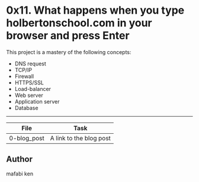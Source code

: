 # 0x11. What happens when you type holbertonschool.com in your browser and press Enter

This project is a mastery of the following concepts:
- DNS request
- TCP/IP
- Firewall
- HTTPS/SSL
- Load-balancer
- Web server
- Application server
- Database

---
File | Task
---|---
0-blog_post | A link to the blog post

## Author
mafabi ken
